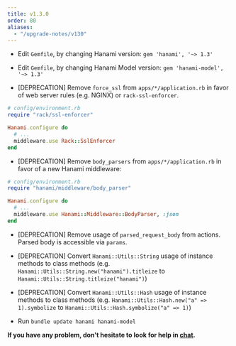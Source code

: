 ```yaml
---
title: v1.3.0
order: 80
aliases:
  - "/upgrade-notes/v130"
---
```


* Edit `Gemfile`, by changing Hanami version: `gem 'hanami', '~> 1.3'`

* Edit `Gemfile`, by changing Hanami Model version: `gem 'hanami-model', '~> 1.3'`

* [DEPRECATION] Remove `force_ssl` from `apps/*/application.rb` in favor of web server rules (e.g. NGINX) or `rack-ssl-enforcer`.

```ruby
# config/environment.rb
require "rack/ssl-enforcer"

Hanami.configure do
  # ...
  middleware.use Rack::SslEnforcer
end
```

* [DEPRECATION] Remove `body_parsers` from `apps/*/application.rb` in favor of a new Hanami middleware:

```ruby
# config/environment.rb
require "hanami/middleware/body_parser"

Hanami.configure do
  # ...
  middleware.use Hanami::Middleware::BodyParser, :json
end
```

* [DEPRECATION] Remove usage of `parsed_request_body` from actions. Parsed body is accessible via `params`.

* [DEPRECATION] Convert `Hanami::Utils::String` usage of instance methods to class methods (e.g. `Hanami::Utils::String.new("hanami").titleize` to `Hanami::Utils::String.titleize("hanami")`)

* [DEPRECATION] Convert `Hanami::Utils::Hash` usage of instance methods to class methods (e.g. `Hanami::Utils::Hash.new("a" => 1).symbolize` to `Hanami::Utils::Hash.symbolize("a" => 1)`)

* Run `bundle update hanami hanami-model`

**If you have any problem, don't hesitate to look for help in [chat](http://chat.hanamirb.org).**

